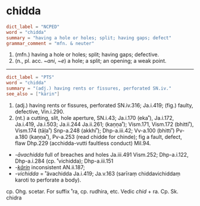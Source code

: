# chidda

``` toml
dict_label = "NCPED"
word = "chidda"
summary = "having a hole or holes; split; having gaps; defect"
grammar_comment = "mfn. & neuter"
```

1. (mfn.) having a hole or holes; split; having gaps; defective.
2. (n., pl. acc. *\~ani*, *\~e*) a hole; a split; an opening; a weak point.

--------------------

``` toml
dict_label = "PTS"
word = "chidda"
summary = "(adj.) having rents or fissures, perforated SN.iv."
see_also = ["kārin"]
```

1. (adj.) having rents or fissures, perforated SN.iv.316; Ja.i.419; (fig.) faulty, defective, Vin.i.290.
2. (nt.) a cutting, slit, hole aperture, SN.i.43; Ja.i.170 (eka˚), Ja.i.172, Ja.i.419, Ja.i.503; Ja.ii.244 Ja.ii.261; (kaṇṇa˚); Vism.171, Vism.172 (bhitti˚), Vism.174 (tāḷa˚) Snp\-a.248 (akkhi˚); Dhp\-a.iii.42; Vv\-a.100 (bhitti˚) Pv\-a.180 (kaṇṇa˚), Pv\-a.253 (read chidde for chinde); fig a fault, defect, flaw Dhp.229 (acchidda\-vutti faultless conduct) Mil.94.

* *\-āvachidda* full of breaches and holes Ja.iii.491 Vism.252; Dhp\-a.i.122, Dhp\-a.i.284 (cp. ˚vichidda); Dhp\-a.iii.151
* *\-[kārin](kārin.md)* inconsistent AN.ii.187;
* *\-vichidda* = ˚âvachidda Ja.i.419; Ja.v.163 (sarīraṃ chiddavichiddaṃ karoti to perforate a body).

cp. Ohg. scetar. For suffix ˚ra, cp. rudhira, etc. Vedic *chid* \+ ra. Cp. Sk. chidra

